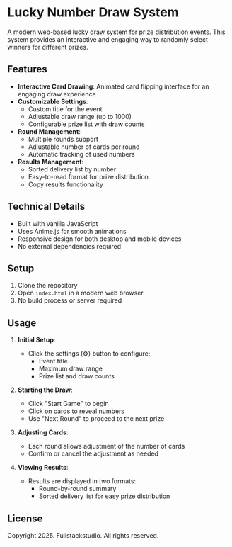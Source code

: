 # Lucky Number Draw System

A modern web-based lucky draw system for prize distribution events. This system provides an interactive and engaging way to randomly select winners for different prizes.

## Features

- **Interactive Card Drawing**: Animated card flipping interface for an engaging draw experience
- **Customizable Settings**:
  - Custom title for the event
  - Adjustable draw range (up to 1000)
  - Configurable prize list with draw counts
- **Round Management**:
  - Multiple rounds support
  - Adjustable number of cards per round
  - Automatic tracking of used numbers
- **Results Management**:
  - Sorted delivery list by number
  - Easy-to-read format for prize distribution
  - Copy results functionality

## Technical Details

- Built with vanilla JavaScript
- Uses Anime.js for smooth animations
- Responsive design for both desktop and mobile devices
- No external dependencies required

## Setup

1. Clone the repository
2. Open `index.html` in a modern web browser
3. No build process or server required

## Usage

1. **Initial Setup**:
   - Click the settings (⚙️) button to configure:
     - Event title
     - Maximum draw range
     - Prize list and draw counts

2. **Starting the Draw**:
   - Click "Start Game" to begin
   - Click on cards to reveal numbers
   - Use "Next Round" to proceed to the next prize

3. **Adjusting Cards**:
   - Each round allows adjustment of the number of cards
   - Confirm or cancel the adjustment as needed

4. **Viewing Results**:
   - Results are displayed in two formats:
     - Round-by-round summary
     - Sorted delivery list for easy prize distribution

## License

Copyright 2025. Fullstackstudio. All rights reserved. 
